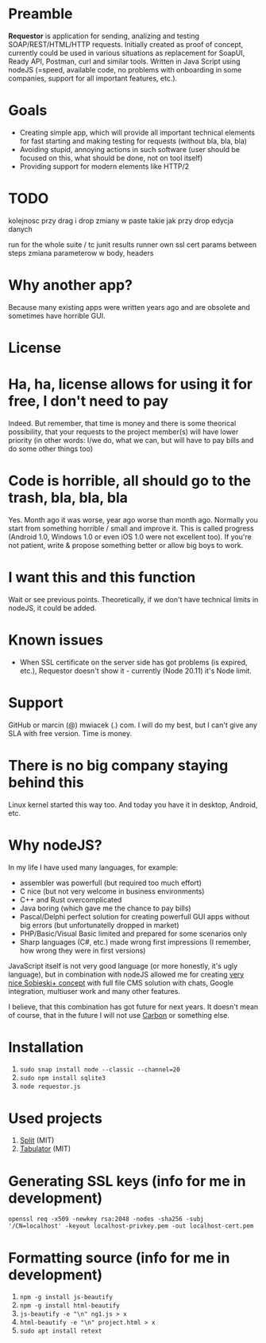 # Preamble

**Requestor** is application for sending, analizing and testing SOAP/REST/HTML/HTTP requests.
Initially created as proof of concept, currently could be used in various situations
as replacement for SoapUI, Ready API, Postman, curl and similar tools.
Written in Java Script using nodeJS (=speed, available code, no problems with onboarding
in some companies, support for all important features, etc.).

# Goals
* Creating simple app, which will provide all important technical elements for fast starting
and making testing for requests (without bla, bla, bla)
* Avoiding stupid, annoying actions in such software (user should be focused on this, what
should be done, not on tool itself)
* Providing support for modern elements like HTTP/2

# TODO
kolejnosc przy drag i drop
zmiany w paste takie jak przy drop
edycja danych

run for the whole suite / tc
junit results
runner
own ssl cert
params between steps
zmiana parameterow w body, headers

# Why another app?
Because many existing apps were written years ago and are obsolete
and sometimes have horrible GUI.

# License

# Ha, ha, license allows for using it for free, I don't need to pay
Indeed. But remember, that time is money and there is some theorical possibility, that
your requests to the project member(s) will have lower priority (in other words: I/we do,
what we can, but will have to pay bills and do some other things too)

# Code is horrible, all should go to the trash, bla, bla, bla
Yes. Month ago it was worse, year ago worse than month ago. Normally you start from
something horrible / small and improve it. This is called progress
(Android 1.0, Windows 1.0 or even iOS 1.0 were not excellent too). If you're not patient,
write & propose something better or allow big boys to work.

# I want this and this function
Wait or see previous points. Theoretically, if we don't have technical limits in
nodeJS, it could be added.

# Known issues

* When SSL certificate on the server side has got problems (is expired, etc.), Requestor
doesn't show it - currently (Node 20.11) it's Node limit.

# Support
GitHub or marcin (@) mwiacek (.) com. I will do my best, but I can't give
any SLA with free version. Time is money.

# There is no big company staying behind this
Linux kernel started this way too. And today you have it in desktop, Android, etc.

# Why nodeJS?
In my life I have used many languages, for example:

* assembler was powerfull (but required too much effort)
* C nice (but not very welcome in business environments)
* C++ and Rust overcomplicated
* Java boring (which gave me the chance to pay bills)
* Pascal/Delphi perfect solution for creating powerfull GUI apps without big errors (but unfortunatelly dropped in market)
* PHP/Basic/Visual Basic limited and prepared for some scenarios only
* Sharp languages (C#, etc.) made wrong first impressions (I remember, how wrong they were in first versions)

JavaScript itself is not very good language (or more honestly, it's ugly language), but in combination with nodeJS allowed me for creating [very nice Sobieski+ concept](https://mwiacek.com/www/?q=node/401) with full file CMS solution with chats, Google integration, multiuser work and many other features.

I believe, that this combination has got future for next years. It doesn't mean of course, that in the future I will not use [Carbon](https://github.com/carbon-language/carbon-lang) or something else.

# Installation
1. ```sudo snap install node --classic --channel=20```
2. ```sudo npm install sqlite3```
3. ```node requestor.js```

# Used projects
1. [Split](https://github.com/nathancahill/split) (MIT)
2. [Tabulator](https://tabulator.info/docs/5.5/install) (MIT)

# Generating SSL keys (info for me in development)
```openssl req -x509 -newkey rsa:2048 -nodes -sha256 -subj '/CN=localhost' -keyout localhost-privkey.pem -out localhost-cert.pem```

# Formatting source (info for me in development)
1. ```npm -g install js-beautify```
2. ```npm -g install html-beautify```
3. ```js-beautify -e "\n" ng1.js > x```
4. ```html-beautify -e "\n" project.html > x```
5. ```sudo apt install retext```
